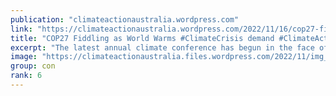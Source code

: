 ```yaml
---
publication: "climateactionaustralia.wordpress.com"
link: "https://climateactionaustralia.wordpress.com/2022/11/16/cop27-fiddling-as-world-warms-climatecrisis-demand-climateaction-sdg13-hyperthreat-time-for-plane/"
title: "COP27 Fiddling as World Warms #ClimateCrisis demand #ClimateAction #SDG13 #Hyperthreat time for #PlanE"
excerpt: "The latest annual climate conference has begun in the face of a worsening climate crisis and further retreats by rich nations following the energy crisis induced by NATO sanctions after the Russian…"
image: "https://climateactionaustralia.files.wordpress.com/2022/11/img_1981.jpg?w=1200"
group: con
rank: 6
---
```

